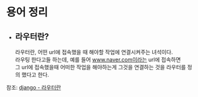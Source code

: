 # 용어 정리


- ## 라우터란?
  라우터란, 어떤 url에 접속했을 때 해야할 작업에 연결시켜주는 녀석이다.  
  라우팅 한다고들 하는데, 예를 들어 www.naver.com이라는 url에 접속하면  
  그 url에 접속했을때 어떠한 작업을 해야하는게 그것을 연결하는 것을 라우터를 정의 했다고 한다.  

참조: [django - 라우터란](https://senticoding.tistory.com/62)

